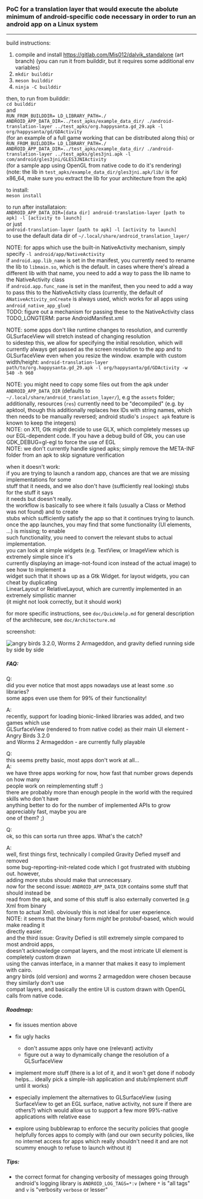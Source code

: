 ### PoC for a translation layer that would execute the abolute minimum of android-specific code necessary in order to run an android app on a Linux system

---

build instructions:  
1. compile and install https://gitlab.com/Mis012/dalvik_standalone (art branch) (you can run it from builddir, but it requires some additional env variables)
2. `mkdir builddir`
3. `meson builddir`
4. `ninja -C builddir`

then, to run from builddir:  
`cd builddir`  
and  
`RUN_FROM_BUILDDIR= LD_LIBRARY_PATH=./ ANDROID_APP_DATA_DIR=../test_apks/example_data_dir/ ./android-translation-layer ../test_apks/org.happysanta.gd_29.apk -l org/happysanta/gd/GDActivity`  
(for an example of a full game working that can be distributed along this)
or  
`RUN_FROM_BUILDDIR= LD_LIBRARY_PATH=./ ANDROID_APP_DATA_DIR=../test_apks/example_data_dir/ ./android-translation-layer ../test_apks/gles3jni.apk -l com/android/gles3jni/GLES3JNIActivity`  
(for a sample app using OpenGL from native code to do it's rendering) (note: the lib in `test_apks/example_data_dir/gles3jni.apk/lib/` is for x86_64, make sure you extract the lib for your architecture from the apk)  

to install:  
`meson install`  

to run after installataion:  
`ANDROID_APP_DATA_DIR=[data dir] android-translation-layer [path to apk] -l [activity to launch]`  
or just  
`android-translation-layer [path to apk] -l [activity to launch]`  
to use the default data dir of `~/.local/share/android_translation_layer/`

NOTE: for apps which use the built-in NativeActivity mechanism, simply specify `-l android/app/NativeActivity`  
if `android.app.lib_name` is set in the manifest, you currently need to rename the lib to `libmain.so`, which is the default. 
in cases where there's alread a different lib with that name, you need to add a way to pass the lib name to the NativeActivity class  
if `android.app.func_name` is set in the manifest, then you need to add a way to pass this to the NativeActivity class 
(currently, the default of `ANativeActivity_onCreate` is always used, which works for all apps using `android_native_app_glue`)  
TODO: figure out a mechanism for passing these to the NativeActivity class
TODO_LONGTERM: parse AndroidManifest.xml

NOTE: some apps don't like runtime changes to resolution, and currently GLSurfaceView will stretch instead of changing resolution  
to sidestep this, we allow for specifying the initial resolution, which will currently always get passed as the screen resolution to the app and to GLSurfaceView even when you resize the window.
example with custom width/height: `android-translation-layer path/to/org.happysanta.gd_29.apk -l org/happysanta/gd/GDActivity -w 540 -h 960`

NOTE: you might need to copy some files out from the apk under `ANDROID_APP_DATA_DIR` 
(defaults to `~/.local/share/android_translation_layer/`), e.g the `assets` folder;  
additionally, resources (`res`) currently need to be "decompiled" (e.g. by apktool, though this 
additionally replaces hex IDs with string names, which then needs to be manually reversed;
android studio's `inspect apk` feature is known to keep the integers)  
NOTE: on X11, Gtk might decide to use GLX, which completely messes up our EGL-dependent code.
If you have a debug build of Gtk, you can use GDK_DEBUG=gl-egl to force the use of EGL  
NOTE: we don't currently handle signed apks; simply remove the META-INF folder from an apk to skip signature verification

when it doesn't work:  
if you are trying to launch a random app, chances are that we are missing implementations for some  
stuff that it needs, and we also don't have (sufficiently real looking) stubs for the stuff it says  
it needs but doesn't really.  
the workflow is basically to see where it fails (usually a Class or Method was not found) and to create  
stubs which sufficiently satisfy the app so that it continues trying to launch.  
once the app launches, you may find that some functionality (UI elements, ...) is missing; to enable  
such functionality, you need to convert the relevant stubs to actual implementation.  
you can look at simple widgets (e.g. TextView, or ImageView which is extremely simple since it's  
currently displaying an image-not-found icon instead of the actual image) to see how to implement a  
widget such that it shows up as a Gtk Widget. for layout widgets, you can cheat by duplicating  
LinearLayout or RelativeLayout, which are currently implemented in an extremely simplistic manner  
(it might not look correctly, but it should *work*)

for more specific instructions, see `doc/QuickHelp.md`
for general description of the architecure, see `doc/Architecture.md`

screenshot:

![angry birds 3.2.0, Worms 2 Armageddon, and gravity defied running side by side by side](https://gitlab.com/Mis012/android-translation-layer_PoC/-/raw/master/screenshot_2.png)

##### FAQ:

Q:  
	did you ever notice that most apps nowadays use at least some .so libraries?  
	some apps even use them for 99% of their functionality!  

A:  
	recently, support for loading bionic-linked libraries was added, and two games which use  
	GLSurfaceView (rendered to from native code) as their main UI element - Angry Birds 3.2.0  
	and Worms 2 Armageddon - are currently fully playable

Q:  
	this seems pretty basic, most apps don't work at all...  
A:  
	we have three apps working for now, how fast that number grows depends on how many  
	people work on reimplementing stuff :)  
	there are probably more than enough people in the world with the required skills who don't have  
	anything better to do for the number of implemented APIs to grow appreciably fast, maybe you are  
	one of them? ;)

Q:  
	ok, so this can sorta run three apps. What's the catch?  

A:  
	well, first things first, technically I compiled Gravity Defied myself and removed  
	some bug-reporting-init-related code which I got frustrated with stubbing out. however,  
	adding more stubs should make that unnecessary.  
	now for the second issue: `ANDROID_APP_DATA_DIR` contains some stuff that should instead be  
	read from the apk, and some of this stuff is also externally converted (e.g Xml from binary  
	form to actual Xml). obviously this is not ideal for user experience.  
	NOTE: it seems that the binary form *might* be protobuf-based, which would make reading it  
	directly easier.  
	and the third issue: Gravity Defied is still extremely simple compared to most android apps,  
	doesn't acknowledge compat layers, and the most intricate UI element is completely custom drawn  
	using the canvas interface, in a manner that makes it easy to implement with cairo.  
	angry birds (old version) and worms 2 armageddon were chosen because they similarly don't use  
	compat layers, and basically the entire UI is custom drawn with OpenGL calls from native code.


##### Roadmap:

- fix issues mention above

- fix ugly hacks
	- don't assume apps only have one (relevant) activity
	- figure out a way to dynamically change the resolution of a GLSurfaceView

- implement more stuff (there is a lot of it, and it won't get done if nobody helps... ideally pick a simple-ish application and stub/implement stuff until it works)

- especially implement the alternatives to GLSurfaceView (using SurfaceView to get an EGL surface, native activity, not sure if there are others?) which would allow us to support a few more 99%-native applications with relative ease

- explore using bubblewrap to enforce the security policies that google helpfully forces apps to comply with (and our own security policies, like no internet access for apps which really shouldn't need it and are not scummy enough to refuse to launch without it)

##### Tips:

- the correct format for changing verbosity of messages going through android's logging library is `ANDROID_LOG_TAGS=*:v` (where `*` is "all tags" and `v` is "verbosity `verbose` or lesser"
